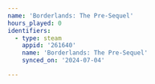 ```yaml
---
name: 'Borderlands: The Pre-Sequel'
hours_played: 0
identifiers:
  - type: steam
    appid: '261640'
    name: 'Borderlands: The Pre-Sequel'
    synced_on: '2024-07-04'

---
```

